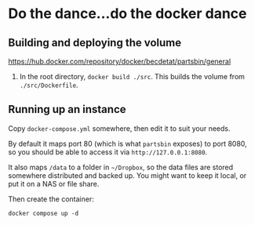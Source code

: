 # Do the dance...do the docker dance

## Building and deploying the volume
https://hub.docker.com/repository/docker/becdetat/partsbin/general

1. In the root directory, `docker build ./src`. This builds the volume from `./src/Dockerfile`.


## Running up an instance
Copy `docker-compose.yml` somewhere, then edit it to suit your needs.

By default it maps port 80 (which is what `partsbin` exposes) to port 8080, so you should be able to access it via `http://127.0.0.1:8080`.

It also maps `/data` to a folder in `~/Dropbox`, so the data files are stored somewhere distributed and backed up. You might want to keep it local, or put it on a NAS or file share.

Then create the container:

```
docker compose up -d
```




